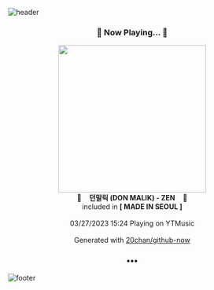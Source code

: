 ![header](https://capsule-render.vercel.app/api?type=wave&height=170&section=header&fontColor=090707&fontAlignX=45&fontAlignY=65&fontSize=100)

<h3 align="center">🎵 Now Playing... 🎵</h3>
<p align="center">
  <a href="https://music.youtube.com/watch?v=MJbgUhQ-lAo">
    <img width="300" src="https://lh3.googleusercontent.com/fBGIbyszYQ1dimP_7Qg1K_gl7oMkYC3J2TMy_ge2YGz5GloxtvEzIrAH7ddEG1xg8W0xTIdA0u0p82es">
  </a>
  <br>
  🎵&nbsp&nbsp&nbsp <b>던말릭 (DON MALIK) - ZEN</b> &nbsp&nbsp&nbsp🎵
  <br>
  included in <b>[ MADE IN SEOUL ]</b>
  
  <br />
  <br />
  03/27/2023 15:24 Playing on YTMusic
  <br />
  <br />
  Generated with <a href="https://github.com/20chan/github-now">20chan/github-now</a>
</p>

<h3 align="center">•••</h3>

![footer](https://capsule-render.vercel.app/api?type=wave&height=150&section=footer)
